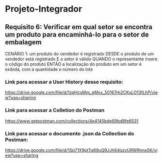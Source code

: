 # Projeto-Integrador

## Requisito 6: Verificar em qual setor se encontra um produto para encaminhá-lo para o setor de embalagem

CENÁRIO 1: um produto do vendedor é registrado
DESDE o produto de um vendedor está registrado
E o setor é válido
QUANDO o representante insere o código do produto
ENTÃO a localização do produto em um setor é exibida, com a quantidade e número do lote

### Link para acessar a User History desse requisito:
https://drive.google.com/file/d/1zgHcsMm_gMxx_50167rh2CKsLO13fLhP/view?usp=sharing


### Link para acessar a Colletion do Postman
https://www.getpostman.com/collections/4e4145bde69bd8fe6531

### Link para acessar o documento .json da Collection do Postman:
https://drive.google.com/file/d/1Sp71X9ptTq69uQ9JJh64ozvURWRnns5K/view?usp=sharing
